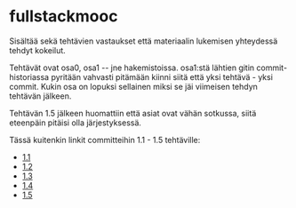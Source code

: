 # fullstackmooc

Sisältää sekä tehtävien vastaukset että materiaalin lukemisen yhteydessä 
tehdyt kokeilut.

Tehtävät ovat osa0, osa1 -- jne hakemistoissa. osa1:stä lähtien 
gitin commit-historiassa pyritään vahvasti pitämään kiinni siitä että yksi tehtävä - yksi commit. Kukin osa on lopuksi sellainen miksi se jäi viimeisen tehdyn tehtävän jälkeen.

Tehtävän 1.5 jälkeen huomattiin että asiat ovat vähän sotkussa, 
siitä eteenpäin pitäisi olla järjestyksessä.

Tässä kuitenkin linkit committeihin 1.1 - 1.5 tehtäville:

* [1.1](https://github.com/tommituura/fullstackmooc/commit/fd3ed8454e96c9b1757e5b3de32db81e0009a278)
* [1.2](https://github.com/tommituura/fullstackmooc/commit/cc21fd52d8fb37d27317eb696c22131678db14ce)
* [1.3](https://github.com/tommituura/fullstackmooc/commit/a5fb1541c1e4cbf391a3ff6d77ab3c83a1d94835)
* [1.4](https://github.com/tommituura/fullstackmooc/commit/1028c219902af75a5e0ca7c4bd2605b17697831c)
* [1.5](https://github.com/tommituura/fullstackmooc/commit/d8f05f30bf716d245354c6946e191b0c097ee561)

